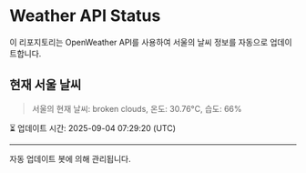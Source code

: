 
# Weather API Status

이 리포지토리는 OpenWeather API를 사용하여 서울의 날씨 정보를 자동으로 업데이트합니다.

## 현재 서울 날씨
> 서울의 현재 날씨: broken clouds, 온도: 30.76°C, 습도: 66%

⏳ 업데이트 시간: 2025-09-04 07:29:20 (UTC)

---
자동 업데이트 봇에 의해 관리됩니다.
